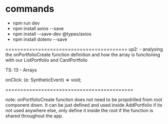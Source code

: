 # commands

- npm run dev
- npm install axios --save
- npm install --save-dev @types/axios
- npm install dotenv --save

=========================================
up2: - analysing the onPortfolioCreate function definition and how the array is funcitoning with our ListPortfolio and CardPortfolio

TS: 13 - Arrays

onClick: (e: SyntheticEvent) => void;

===========================================

note: onPortfolioCreate funciton does not need to be propdrilled from root component down. It can be just defined and used inside AddPortfolio if its not used anywhere else, only define it inside the root if the function is shared throughout the app.
